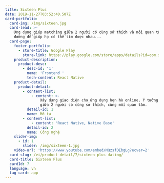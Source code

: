 ```yaml
---
title: Sixteen Plus
date: 2019-11-27T03:52:40.507Z
card-portfolio:
  card-img: /img/sixteen.jpg
  card-lead: >-
    Ứng dụng giúp matching giữa 2 người có cùng sở thích và mối quan tâm, chỉ
    đường để giúp họ có thể tìm được nhau...
  card-page:
    footer-portfolio:      
      - store-title: Google Play
        store-link: https://play.google.com/store/apps/details?id=com.sixteen&hl=vi
    product-description:
      product-desc:
        - desc-id: '1'
          name: 'Frontend '
          tech-content: React Native
    product-detail:
      product-detail:
        - content-list:
            - content: >-
                Xây dựng giao diện cho ứng dụng hẹn hò online. Ý tưởng matching
                giữa 2 người có cùng sở thích, cùng mối quan tâm.
          detail-id: 1
          name: Mô tả
        - content-list:
            - content: 'React Native, Native Base'
          detail-id: 2
          name: Công nghệ
    slider-img:
      - id: 1
        slider: /img/sixteen-1.jpg
    video-url: 'https://www.youtube.com/embed/MQzsfDEbgLg?ecver=2'
  card-slug: /vi/product-detail/7/sixteen-plus-dating/
  card-title: Sixteen Plus
  cardId: 7
  language: vn
  tag-card: app
---
```


